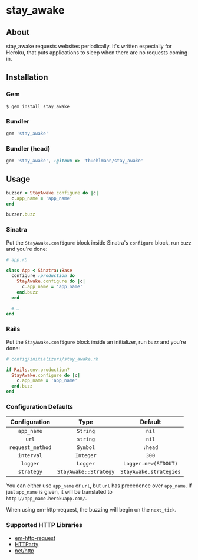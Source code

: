 # stay_awake

## About
stay_awake requests websites periodically. It's written especially for Heroku, that puts applications to sleep when there are no requests coming in.

## Installation
### Gem
    $ gem install stay_awake
### Bundler
```ruby
gem 'stay_awake'
```
### Bundler (head)
```ruby
gem 'stay_awake', :github => 'tbuehlmann/stay_awake'
```

## Usage
```ruby
buzzer = StayAwake.configure do |c|
  c.app_name = 'app_name'
end

buzzer.buzz
```

### Sinatra
Put the `StayAwake.configure` block inside Sinatra's `configure` block, run `buzz` and you're done:

```ruby
# app.rb

class App < Sinatra::Base
  configure :production do
    StayAwake.configure do |c|
      c.app_name = 'app_name'
    end.buzz
  end

  # …
end
```

### Rails
Put the `StayAwake.configure` block inside an initializer, run `buzz` and you're done:

```ruby
# config/initializers/stay_awake.rb

if Rails.env.production?
  StayAwake.configure do |c|
    c.app_name = 'app_name'
  end.buzz
end
```

### Configuration Defaults
| Configuration | Type | Default |
|:-:|:-:|:-:|
| `app_name` | `String` | `nil` |
| `url` | `string` | `nil`|
| `request_method` | `Symbol` | `:head` |
| `interval` | `Integer` | `300` |
| `logger` | `Logger` | `Logger.new(STDOUT)` |
| `strategy` | `StayAwake::Strategy` | `StayAwake.strategies` |

You can either use `app_name` or `url`, but `url` has precedence over `app_name`. If just `app_name` is given, it will be translated to `http://app_name.herokuapp.com/`.

When using em-http-request, the buzzing will begin on the `next_tick`.

### Supported HTTP Libraries
- [em-http-request](https://github.com/igrigorik/em-http-request "em-http-request")
- [HTTParty](https://github.com/jnunemaker/httparty "HTTParty")
- [net/http](http://www.ruby-doc.org/stdlib-1.9.3/libdoc/net/http/rdoc/index.html "net/http")
